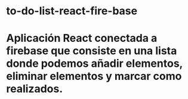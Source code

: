 # to-do-list-react-fire-base

# Aplicación React conectada a firebase  que consiste en una lista donde podemos añadir elementos, eliminar elementos y marcar como realizados.


